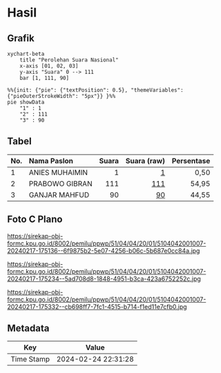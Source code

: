 # Hasil

## Grafik

```mermaid
xychart-beta
    title "Perolehan Suara Nasional"
    x-axis [01, 02, 03]
    y-axis "Suara" 0 --> 111
    bar [1, 111, 90]
```

```mermaid
%%{init: {"pie": {"textPosition": 0.5}, "themeVariables": {"pieOuterStrokeWidth": "5px"}} }%%
pie showData
    "1" : 1
    "2" : 111
    "3" : 90
```

## Tabel

| No. | Nama Paslon    | Suara | Suara (raw) | Persentase |
|:--- |:-------------- | -----:| -----------:| ----------:|
| 1   | ANIES MUHAIMIN | 1     | [1][p-1]    | 0,50       |
| 2   | PRABOWO GIBRAN | 111   | [111][p-2]  | 54,95      |
| 3   | GANJAR MAHFUD  | 90    | [90][p-3]   | 44,55      |


[p-1]: https://github.com/gigit-pemilu/pemilu-2024/blob/main/pilpres/hitung-suara/sub/51-bali/sub/04-gianyar/sub/04-tampaksiring/sub/2001-pejeng/sub/007-tps/sub/paslon-1.txt
[p-2]: https://github.com/gigit-pemilu/pemilu-2024/blob/main/pilpres/hitung-suara/sub/51-bali/sub/04-gianyar/sub/04-tampaksiring/sub/2001-pejeng/sub/007-tps/sub/paslon-2.txt
[p-3]: https://github.com/gigit-pemilu/pemilu-2024/blob/main/pilpres/hitung-suara/sub/51-bali/sub/04-gianyar/sub/04-tampaksiring/sub/2001-pejeng/sub/007-tps/sub/paslon-3.txt

## Foto C Plano

https://sirekap-obj-formc.kpu.go.id/8002/pemilu/ppwp/51/04/04/20/01/5104042001007-20240217-175136--6f9875b2-5e07-4256-b06c-5b687e0cc84a.jpg

https://sirekap-obj-formc.kpu.go.id/8002/pemilu/ppwp/51/04/04/20/01/5104042001007-20240217-175234--5ad708d8-1848-4951-b3ca-423a6752252c.jpg

https://sirekap-obj-formc.kpu.go.id/8002/pemilu/ppwp/51/04/04/20/01/5104042001007-20240217-175332--cb698ff7-7fc1-4515-b714-f1ed11e7cfb0.jpg


## Metadata

| Key        | Value               |
| ---------- | ------------------- |
| Time Stamp | 2024-02-24 22:31:28 |



